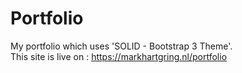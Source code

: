 # Portfolio

My portfolio which uses 'SOLID - Bootstrap 3 Theme'.<br />
This site is live on : https://markhartgring.nl/portfolio
